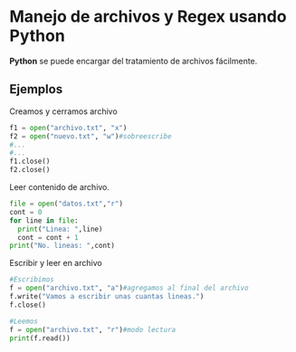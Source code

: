 # Manejo de archivos y Regex usando Python


**Python** se puede encargar del tratamiento de archivos fácilmente.


## Ejemplos

Creamos y cerramos archivo

```python
f1 = open("archivo.txt", "x")
f2 = open("nuevo.txt", "w")#sobreescribe
#...
#...
f1.close()
f2.close()


```


Leer contenido de archivo.

```python
file = open("datos.txt","r")
cont = 0
for line in file:
  print("Linea: ",line)
  cont = cont + 1
print("No. lineas: ",cont)
```

Escribir y leer en archivo

```python
#Escribimos
f = open("archivo.txt", "a")#agregamos al final del archivo
f.write("Vamos a escribir unas cuantas lineas.")
f.close()

#Leemos
f = open("archivo.txt", "r")#modo lectura
print(f.read())
```
